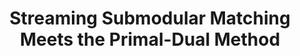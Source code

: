 ---
title: "Streaming Submodular Matching Meets the Primal-Dual Method"
collection: publications
coauthors: 'David Wajc'
permalink: /publication/smsm
venue: 'SODA 2021'
paperurl: 'https://arxiv.org/abs/2008.10062'
---